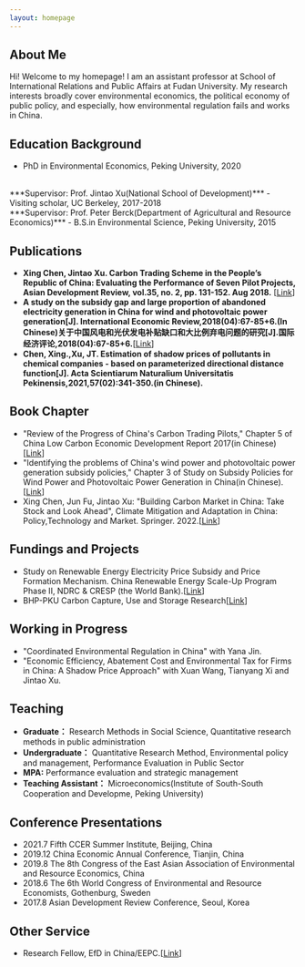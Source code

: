 ```yaml
---
layout: homepage
---
```


## About Me

Hi! Welcome to my homepage! I am an assistant professor at School of International Relations and Public Affairs at Fudan University. My research interests broadly cover environmental economics, the political economy of public policy, and especially, how environmental regulation fails and works in China. 

## Education Background
- PhD in Environmental Economics, Peking University, 2020
<br>
***Supervisor: Prof. Jintao Xu(National School of Development)***
- Visiting scholar, UC Berkeley, 2017-2018
<br>
***Supervisor: Prof. Peter Berck(Department of Agricultural and Resource Economics)***
- B.S.in Environmental Science, Peking University, 2015

## Publications
- **Xing Chen, Jintao Xu. Carbon Trading Scheme in the People’s Republic of China: Evaluating the Performance of Seven Pilot Projects, Asian Development Review, vol.35, no. 2, pp. 131-152. Aug 2018.** [[Link](https://direct.mit.edu/adev/article/35/2/131/9958/Carbon-Trading-Scheme-in-the-People-s-Republic-of)]
- **A study on the subsidy gap and large proportion of abandoned electricity generation in China for wind and photovoltaic power generation[J]. International Economic Review,2018(04):67-85+6.(In Chinese)关于中国风电和光伏发电补贴缺口和大比例弃电问题的研究[J].国际经济评论,2018(04):67-85+6.**[[Link](https://kns.cnki.net/kcms/detail/detail.aspx?dbcode=CJFD&dbname=CJFDLAST2018&filename=GJPP201804005&uniplatform=NZKPT&v=MY23A1ckSLSZTyb5XPa4j7QkPXk3Y_fQJAJsdN2Jp5nJEjc-IgpmA_sNq0xJpMq2)]
- **Chen, Xing.,Xu, JT. Estimation of shadow prices of pollutants in chemical companies - based on parameterized directional distance function[J]. Acta Scientiarum Naturalium Universitatis Pekinensis,2021,57(02):341-350.(in Chinese).**

## Book Chapter
- "Review of the Progress of China's Carbon Trading Pilots," Chapter 5 of China Low Carbon Economic Development Report 2017(in Chinese)[[Link](https://www.pishu.com.cn/skwx_ps/bookdetail?SiteID=14&ID=9313611)]
- "Identifying the problems of China's wind power and photovoltaic power generation subsidy policies," Chapter 3 of Study on Subsidy Policies for Wind Power and Photovoltaic Power Generation in China(in Chinese).[[Link](http://www.csspw.com.cn/booksdetail_15923_2075299_0.jhtml)]
- Xing Chen, Jun Fu, Jintao Xu: "Building Carbon Market in China: Take Stock and Look Ahead", Climate Mitigation and Adaptation in China: Policy,Technology and Market.  Springer. 2022.[[Link](https://link.springer.com/book/10.1007/978-981-16-4310-1)]

## Fundings and Projects
- Study on Renewable Energy Electricity Price Subsidy and Price Formation Mechanism. China Renewable Energy Scale-Up Program Phase II, NDRC & CRESP (the World Bank).[[Link](https://projects.worldbank.org/en/projects-operations/project-detail/P127033?lang=en)]
- BHP-PKU Carbon Capture, Use and Storage Research[[Link](https://www.nsd.pku.edu.cn/ccus/ccus/project/271707.htm)]

## Working in Progress
- "Coordinated Environmental Regulation in China" with Yana Jin.
- "Economic Efficiency, Abatement Cost and Environmental Tax for Firms in China: A Shadow Price Approach" with Xuan Wang, Tianyang Xi and Jintao Xu.

## Teaching

- **Graduate：** Research Methods in Social Science, Quantitative research methods in public administration
- **Undergraduate：** Quantitative Research Method, Environmental policy and management, Performance Evaluation in Public Sector
- **MPA:** Performance evaluation and strategic management
- **Teaching Assistant：** Microeconomics(Institute of South-South Cooperation and Developme, Peking University)


## Conference Presentations
- 2021.7  Fifth CCER Summer Institute, Beijing, China
- 2019.12 China Economic Annual Conference, Tianjin, China
- 2019.8 The 8th Congress of the East Asian Association of Environmental and Resource Economics, China
- 2018.6 The 6th World Congress of Environmental and Resource Economists, Gothenburg, Sweden
- 2017.8 Asian Development Review Conference, Seoul, Korea

## Other Service
- Research Fellow, EfD in China/EEPC.[[Link](https://www.efdinitiative.org/about-efd/people/chen-xing)]


